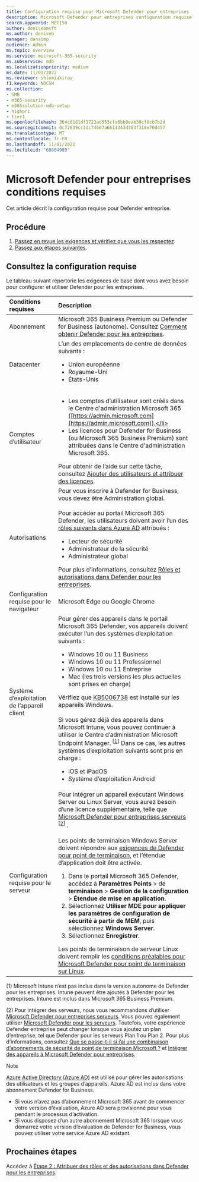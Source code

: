 ```yaml
---
title: Configuration requise pour Microsoft Defender pour entreprises
description: Microsoft Defender pour entreprises configuration requise pour les licences, le matériel et les logiciels
search.appverid: MET150
author: denisebmsft
ms.author: deniseb
manager: dansimp
audience: Admin
ms.topic: overview
ms.service: microsoft-365-security
ms.subservice: mdb
ms.localizationpriority: medium
ms.date: 11/01/2022
ms.reviewer: shlomiakirav
f1.keywords: NOCSH
ms.collection:
- SMB
- m365-security
- m365solution-mdb-setup
- highpri
- tier1
ms.openlocfilehash: 364c6181df1723ad553cfa6bb0eab39cf0cb7b2d
ms.sourcegitcommit: 0c72639cc3dc74667a6b14343d303f318e70d457
ms.translationtype: MT
ms.contentlocale: fr-FR
ms.lasthandoff: 11/01/2022
ms.locfileid: "68804989"
---
```

# <a name="microsoft-defender-for-business-requirements"></a>Microsoft Defender pour entreprises conditions requises

Cet article décrit la configuration requise pour Defender entreprise.

## <a name="what-to-do"></a>Procédure

1. [Passez en revue les exigences et vérifiez que vous les respectez](#review-the-requirements).
2. [Passez aux étapes suivantes](#next-steps).


## <a name="review-the-requirements"></a>Consultez la configuration requise

Le tableau suivant répertorie les exigences de base dont vous avez besoin pour configurer et utiliser Defender pour les entreprises.

| Conditions requises | Description |
|:---|:---|
| Abonnement | Microsoft 365 Business Premium ou Defender for Business (autonome). Consultez [Comment obtenir Defender pour les entreprises](get-defender-business.md).  |
| Datacenter | L’un des emplacements de centre de données suivants : <ul><li>Union européenne</li><li>Royaume-Uni</li><li>États-Unis</li></ul> |
| Comptes d’utilisateur |<ul><li>Les comptes d’utilisateur sont créés dans le Centre d'administration Microsoft 365 ([https://admin.microsoft.com](https://admin.microsoft.com)).</li><li>Les licences pour Defender for Business (ou Microsoft 365 Business Premium) sont attribuées dans le Centre d'administration Microsoft 365.</li></ul>Pour obtenir de l’aide sur cette tâche, consultez [Ajouter des utilisateurs et attribuer des licences](mdb-add-users.md). |
| Autorisations  | Pour vous inscrire à Defender for Business, vous devez être Administration global.<br/><br/>Pour accéder au portail Microsoft 365 Defender, les utilisateurs doivent avoir l’un des [rôles suivants dans Azure AD](mdb-roles-permissions.md) attribués :<ul><li>Lecteur de sécurité</li><li>Administrateur de la sécurité</li><li>Administrateur global</li></ul>Pour plus d’informations, consultez [Rôles et autorisations dans Defender pour les entreprises](mdb-roles-permissions.md). |
| Configuration requise pour le navigateur | Microsoft Edge ou Google Chrome |
| Système d’exploitation de l’appareil client | Pour gérer des appareils dans le portail Microsoft 365 Defender, vos appareils doivent exécuter l’un des systèmes d’exploitation suivants : <ul><li>Windows 10 ou 11 Business</li><li>Windows 10 ou 11 Professionnel</li><li>Windows 10 ou 11 Entreprise</li><li>Mac (les trois versions les plus actuelles sont prises en charge)</li></ul>Vérifiez que [KB5006738](https://support.microsoft.com/topic/october-26-2021-kb5006738-os-builds-19041-1320-19042-1320-and-19043-1320-preview-ccbce6bf-ae00-4e66-9789-ce8e7ea35541) est installé sur les appareils Windows. <br/><br/>Si vous gérez déjà des appareils dans Microsoft Intune, vous pouvez continuer à utiliser le Centre d’administration Microsoft Endpoint Manager.<sup> [[1](#fn1)]</sup> Dans ce cas, les autres systèmes d’exploitation suivants sont pris en charge : <ul><li>iOS et iPadOS</li><li>Système d’exploitation Android</li></ul> |
| Configuration requise pour le serveur | Pour intégrer un appareil exécutant Windows Server ou Linux Server, vous aurez besoin d’une licence supplémentaire, telle que [Microsoft Defender pour entreprises serveurs](get-defender-business-servers.md) <sup>[[2](#fn2)]</sup> .<br/><br/>Les points de terminaison Windows Server doivent répondre aux [exigences de Defender pour point de terminaison](/microsoft-365/security/defender-endpoint/minimum-requirements#hardware-and-software-requirements), et l’étendue d’application doit être activée.<ol><li>Dans le portail Microsoft 365 Defender, accédez à **Paramètres Points** >  de **terminaison** > **Gestion de la configuration** > **Étendue de mise en application**.</li><li>Sélectionnez **Utiliser MDE pour appliquer les paramètres de configuration de sécurité à partir de MEM**, puis sélectionnez  **Windows Server**. </li><li>Sélectionnez **Enregistrer**.</li></ol>Les points de terminaison de serveur Linux doivent remplir les [conditions préalables pour Microsoft Defender pour point de terminaison sur Linux](../defender-endpoint/microsoft-defender-endpoint-linux.md#prerequisites).|

(<a id="fn1">1</a>) Microsoft Intune n’est pas inclus dans la version autonome de Defender pour les entreprises. Intune peuvent être ajoutés à Defender pour les entreprises. Intune est inclus dans Microsoft 365 Business Premium.

(<a id="fn2">2</a>) Pour intégrer des serveurs, nous vous recommandons d’utiliser [Microsoft Defender pour entreprises serveurs](get-defender-business-servers.md). Vous pouvez également utiliser [Microsoft Defender pour les serveurs](/azure/defender-for-cloud/defender-for-servers-introduction). Toutefois, votre expérience Defender entreprise peut changer lorsque vous ajoutez un plan d’entreprise, tel que Defender pour les serveurs Plan 1 ou Plan 2. Pour plus d’informations, consultez [Que se passe-t-il si j’ai une combinaison d’abonnements de sécurité de point de terminaison Microsoft ?](mdb-faq.yml#what-happens-if-i-have-a-mix-of-microsoft-endpoint-security-subscriptions) et [Intégrer des appareils à Microsoft Defender pour entreprises](mdb-onboard-devices.md).

> [!NOTE]
> [Azure Active Directory (Azure AD)](/azure/active-directory/fundamentals/active-directory-whatis) est utilisé pour gérer les autorisations des utilisateurs et les groupes d’appareils. Azure AD est inclus dans votre abonnement Defender for Business. 
> - Si vous n’avez pas d’abonnement Microsoft 365 avant de commencer votre version d’évaluation, Azure AD sera provisionné pour vous pendant le processus d’activation. 
> - Si vous disposez d’un autre abonnement Microsoft 365 lorsque vous démarrez votre version d’évaluation de Defender for Business, vous pouvez utiliser votre service Azure AD existant. 

## <a name="next-steps"></a>Prochaines étapes

Accédez à [Étape 2 : Attribuer des rôles et des autorisations dans Defender pour les entreprises](mdb-roles-permissions.md).
 
